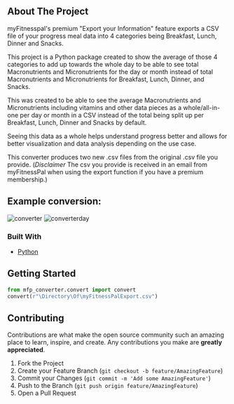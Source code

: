 
<!-- ABOUT THE PROJECT -->
## About The Project
myFitnesspal's premium "Export your Information" feature exports a CSV file of your progress meal data into 4 categories being Breakfast, Lunch, Dinner and Snacks. 

This project is a Python package created to show the average of those 4 categories to add up towards the whole day to be able to see total Macronutrients and Micronutrients for the day or month instead of total Macronutrients and Micronutrients for Breakfast, Lunch, Dinner, and Snacks. 

This was created to be able to see the average Macronutrients and Micronutrients including vitamins and other data pieces as a whole/all-in-one per day or month in a CSV instead of the total being split up per Breakfast, Lunch, Dinner and Snacks by default. 

Seeing this data as a whole helps understand progress better and allows for better visualization and data analysis depending on the use case.

This converter produces two new .csv files from the original .csv file you provide. (*Disclaimer* The csv you provide is received in an email from myFitnessPal when using the export function if you have a premium membership.)
## Example conversion:
![converter](https://i.gyazo.com/8fc6817903d664ce945f75f2744d6d99.png)
![converterday](https://i.gyazo.com/ba7a3ed0c244dc6fc0904eb1111c28dd.png)

### Built With
 
* [Python](https://www.python.org/downloads/) 

<!-- GETTING STARTED -->
## Getting Started
```python
from mfp_converter.convert import convert
convert(r"\Directory\Of\myFitnessPalExport.csv")
```

<!-- CONTRIBUTING -->
## Contributing

Contributions are what make the open source community such an amazing place to learn, inspire, and create. Any contributions you make are **greatly appreciated**.

1. Fork the Project
2. Create your Feature Branch (`git checkout -b feature/AmazingFeature`)
3. Commit your Changes (`git commit -m 'Add some AmazingFeature'`)
4. Push to the Branch (`git push origin feature/AmazingFeature`)
5. Open a Pull Request
